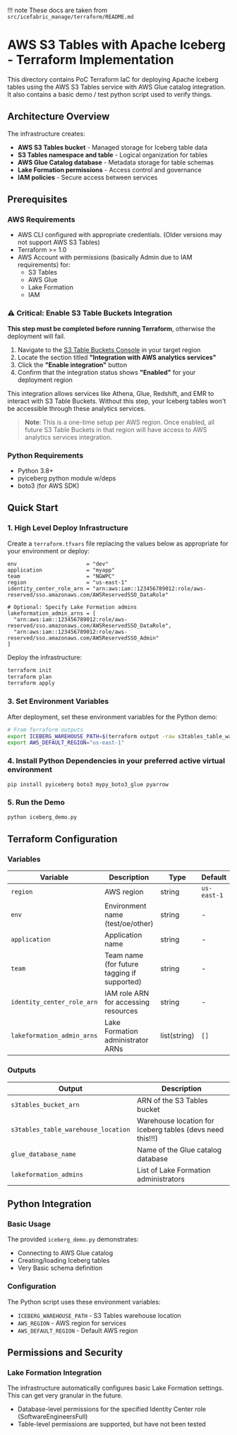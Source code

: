 !!! note
    These docs are taken from `src/icefabric_manage/terraform/README.md`

# AWS S3 Tables with Apache Iceberg - Terraform Implementation

This directory contains PoC Terraform IaC for deploying Apache Iceberg tables using the AWS S3 Tables service with AWS Glue catalog integration.  It also contains a basic demo / test python script used to verify things.

## Architecture Overview

The infrastructure creates:
- **AWS S3 Tables bucket** - Managed storage for Iceberg table data
- **S3 Tables namespace and table** - Logical organization for tables
- **AWS Glue Catalog database** - Metadata storage for table schemas
- **Lake Formation permissions** - Access control and governance
- **IAM policies** - Secure access between services

## Prerequisites

### AWS Requirements
- AWS CLI configured with appropriate credentials. (Older versions may not support AWS S3 Tables)
- Terraform >= 1.0
- AWS Account with permissions (basically Admin due to IAM requirements) for:
  - S3 Tables
  - AWS Glue
  - Lake Formation
  - IAM

### ⚠️ Critical: Enable S3 Table Buckets Integration

**This step must be completed before running Terraform**, otherwise the deployment will fail.

1. Navigate to the [S3 Table Buckets Console](https://console.aws.amazon.com/s3tables/home) in your target region
2. Locate the section titled **"Integration with AWS analytics services"**
3. Click the **"Enable integration"** button
4. Confirm that the integration status shows **"Enabled"** for your deployment region

This integration allows services like Athena, Glue, Redshift, and EMR to interact with S3 Table Buckets. Without this step, your Iceberg tables won't be accessible through these analytics services.

> **Note**: This is a one-time setup per AWS region. Once enabled, all future S3 Table Buckets in that region will have access to AWS analytics services integration.

### Python Requirements
- Python 3.8+
- pyiceberg python module w/deps
- boto3 (for AWS SDK)

## Quick Start

### 1. High Level Deploy Infrastructure

Create a `terraform.tfvars` file replacing the values below as appropriate for your environment or deploy:

```hcl
env                      = "dev"
application              = "myapp"
team                     = "NGWPC"
region                   = "us-east-1"
identity_center_role_arn = "arn:aws:iam::123456789012:role/aws-reserved/sso.amazonaws.com/AWSReservedSSO_DataRole"

# Optional: Specify Lake Formation admins
lakeformation_admin_arns = [
  "arn:aws:iam::123456789012:role/aws-reserved/sso.amazonaws.com/AWSReservedSSO_DataRole",
  "arn:aws:iam::123456789012:role/aws-reserved/sso.amazonaws.com/AWSReservedSSO_Admin"
]
```

Deploy the infrastructure:

```bash
terraform init
terraform plan
terraform apply
```

### 3. Set Environment Variables

After deployment, set these environment variables for the Python demo:

```bash
# From Terraform outputs
export ICEBERG_WAREHOUSE_PATH=$(terraform output -raw s3tables_table_warehouse_location)
export AWS_DEFAULT_REGION="us-east-1"
```

### 4. Install Python Dependencies in your preferred active virtual environment

```bash
pip install pyiceberg boto3 mypy_boto3_glue pyarrow
```

### 5. Run the Demo

```bash
python iceberg_demo.py
```

## Terraform Configuration

### Variables

| Variable | Description | Type | Default | Required |
|----------|-------------|------|---------|----------|
| `region` | AWS region | string | `us-east-1` | No |
| `env` | Environment name (test/oe/other) | string | - | Yes |
| `application` | Application name | string | - | Yes |
| `team` | Team name (for future tagging if supported) | string | - | Yes |
| `identity_center_role_arn` | IAM role ARN for accessing resources | string | - | Yes |
| `lakeformation_admin_arns` | Lake Formation administrator ARNs | list(string) | `[]` | No |

### Outputs

| Output | Description |
|--------|-------------|
| `s3tables_bucket_arn` | ARN of the S3 Tables bucket |
| `s3tables_table_warehouse_location` | Warehouse location for Iceberg tables (devs need this!!!) |
| `glue_database_name` | Name of the Glue catalog database |
| `lakeformation_admins` | List of Lake Formation administrators |

## Python Integration

### Basic Usage

The provided `iceberg_demo.py` demonstrates:
- Connecting to AWS Glue catalog
- Creating/loading Iceberg tables
- Very Basic schema definition

### Configuration

The Python script uses these environment variables:
- `ICEBERG_WAREHOUSE_PATH` - S3 Tables warehouse location
- `AWS_REGION` - AWS region for services
- `AWS_DEFAULT_REGION` - Default AWS region

## Permissions and Security

### Lake Formation Integration

The infrastructure automatically configures basic Lake Formation settings. This can get very granular in the future.
- Database-level permissions for the specified Identity Center role (SoftwareEngineersFull)
- Table-level permissions are supported, but have not been tested
